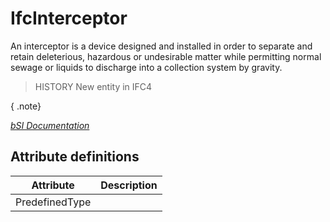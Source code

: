 IfcInterceptor
==============
An interceptor is a device designed and installed in order to separate and
retain deleterious, hazardous or undesirable matter while permitting normal
sewage or liquids to discharge into a collection system by gravity.  
  
> HISTORY  New entity in IFC4  
  
{ .note}  
>  
[ _bSI
Documentation_](https://standards.buildingsmart.org/IFC/DEV/IFC4_2/FINAL/HTML/schema/ifcplumbingfireprotectiondomain/lexical/ifcinterceptor.htm)


Attribute definitions
---------------------
| Attribute      | Description   |
|----------------|---------------|
| PredefinedType |               |

